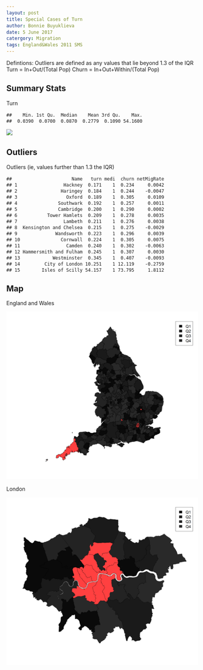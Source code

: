 ```yaml
---
layout: post
title: Special Cases of Turn
author: Bonnie Buyuklieva
date: 5 June 2017
catergory: Migration
tags: England&Wales 2011 SMS
---
```


Defintions:
Outliers are defined as any values that lie beyond 1.3 of the IQR 
Turn = In+Out/(Total Pop) Churn = In+Out+Within/(Total Pop)

Summary Stats
-------------

Turn

    ##    Min. 1st Qu.  Median    Mean 3rd Qu.    Max. 
    ##  0.0390  0.0700  0.0870  0.2779  0.1090 54.1600

![](Outliers_TurnChurn_files/figure-markdown_github/HistoT-1.png)

Outliers
--------

Outliers (ie, values further than 1.3 the IQR)

    ##                      Name   turn medi  churn netMigRate
    ## 1                 Hackney  0.171    1  0.234     0.0042
    ## 2                Haringey  0.184    1  0.244    -0.0047
    ## 3                  Oxford  0.189    1  0.305     0.0109
    ## 4               Southwark  0.192    1  0.257     0.0011
    ## 5               Cambridge  0.200    1  0.290     0.0002
    ## 6           Tower Hamlets  0.209    1  0.278     0.0035
    ## 7                 Lambeth  0.211    1  0.276     0.0038
    ## 8  Kensington and Chelsea  0.215    1  0.275    -0.0029
    ## 9              Wandsworth  0.223    1  0.296     0.0039
    ## 10               Cornwall  0.224    1  0.305     0.0075
    ## 11                 Camden  0.240    1  0.302    -0.0063
    ## 12 Hammersmith and Fulham  0.245    1  0.307     0.0030
    ## 13            Westminster  0.345    1  0.407    -0.0093
    ## 14         City of London 10.251    1 12.119    -0.2759
    ## 15        Isles of Scilly 54.157    1 73.795     1.8112

Map
---

England and Wales

![](/images/mapDRAW-1.png)

London

![](/images/mapDRAW_lnd-1.png)
